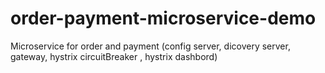 # order-payment-microservice-demo
Microservice for order and payment (config server, dicovery server, gateway,  hystrix circuitBreaker , hystrix dashbord)
